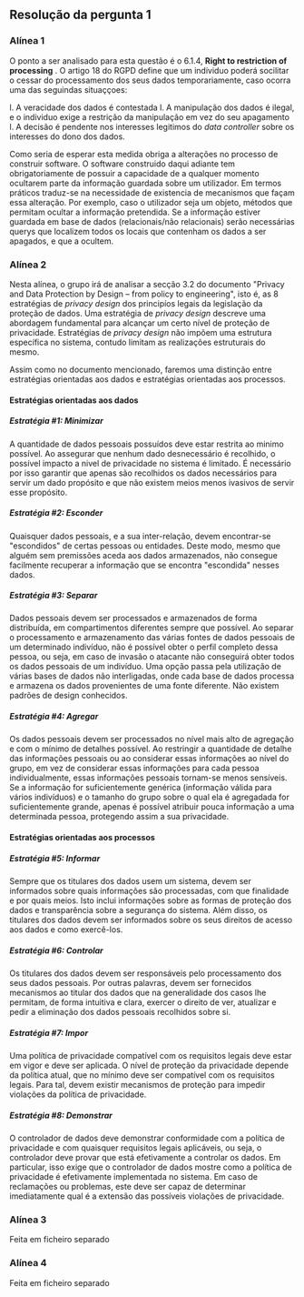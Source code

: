 ## Resolução da pergunta 1

### Alínea 1
O ponto a ser analisado para esta questão é o 6.1.4, **Right to restriction of processing** . 
O artigo 18 do RGPD define que um individuo poderá socilitar o cessar do processamento dos seus dados
temporariamente, caso ocorra uma das seguindas situaççoes:

l. A veracidade dos dados é contestada
l. A manipulação dos dados é ilegal, e o individuo exige a restrição da manipulação em vez do seu apagamento
l. A decisão é pendente nos interesses legitimos do *data controller* sobre os interesses do dono dos dados.

Como seria de esperar esta medida obriga a alterações no processo de construir software. O software construido daqui adiante
tem obrigatoriamente de possuir a capacidade de a qualquer momento ocultarem parte da informação guardada sobre um utilizador. Em termos práticos traduz-se na necessidade de existencia de mecanismos que façam essa alteração. Por exemplo, caso o utilizador seja um objeto, métodos que permitam ocultar a informação pretendida. Se a informação estiver guardada em base de dados (relacionais/não relacionais) serão necessárias querys que localizem todos os locais que contenham os dados a ser apagados, e que a ocultem. 

### Alínea 2
Nesta alínea, o grupo irá de analisar a secção 3.2 do documento "Privacy and Data Protection by Design – from policy to engineering", isto é, as 8 estratégias de *privacy design* dos principíos legais da legislação da proteção de dados. Uma estratégia de *privacy design* descreve uma abordagem fundamental para alcançar um certo nível de proteção de privacidade. Estratégias de *privacy design* não impõem uma estrutura específica no sistema, contudo limitam as realizações estruturais do mesmo.

Assim como no documento mencionado, faremos uma distinção entre estratégias orientadas aos dados e estratégias orientadas aos processos.
#### **Estratégias orientadas aos dados**
##### Estratégia #1: Minimizar
A quantidade de dados pessoais possuídos deve estar restrita ao minimo possível. Ao assegurar que nenhum dado desnecessário é recolhido, o possível impacto a nivel de privacidade no sistema é limitado. É necessário por isso garantir que apenas são recolhidos os dados necessários para servir um dado propósito e que não existem meios menos ivasivos de servir esse propósito.
##### Estratégia #2: Esconder
Quaisquer dados pessoais, e a sua inter-relação, devem encontrar-se "escondidos" de certas pessoas ou entidades. Deste modo, mesmo que alguém sem premissões aceda aos dados armazenados, não consegue facilmente recuperar a informação que se encontra "escondida" nesses dados.
##### Estratégia #3: Separar
Dados pessoais devem ser processados e armazenados de forma distribuída, em compartimentos diferentes sempre que possível. Ao separar o processamento e armazenamento das várias fontes de dados pessoais de um determinado indivíduo, não é possível obter o perfil completo dessa pessoa, ou seja, em caso de invasão o atacante não conseguirá obter todos os dados pessoais de um indivíduo. Uma opção passa pela utilização de várias bases de dados não interligadas, onde cada base de dados processa e armazena os dados provenientes de uma fonte diferente. Não existem padrões de design conhecidos.
##### Estratégia #4: Agregar
Os dados pessoais devem ser processados no nível mais alto de agregação e com o mínimo de detalhes possível. Ao restringir a quantidade de detalhe das informações pessoais ou ao considerar essas informações ao nível do grupo, em vez de considerar essas informações para cada pessoa individualmente, essas informações pessoais tornam-se menos sensíveis. Se a informação for suficientemente genérica (informação válida para vários indivíduos) e o tamanho do grupo sobre o qual ela é agregadada for suficientemente grande, apenas é possível atribuir pouca informação a uma determinada pessoa, protegendo assim a sua privacidade.

#### **Estratégias orientadas aos processos**
##### Estratégia #5: Informar
Sempre que os titulares dos dados usem um sistema, devem ser informados sobre quais informações são processadas, com que finalidade e por quais meios. Isto inclui informações sobre as formas de proteção dos dados e transparência sobre a segurança do sistema. Além disso, os titulares dos dados devem ser informados sobre os seus direitos de acesso aos dados e como exercê-los.
##### Estratégia #6: Controlar
Os titulares dos dados devem ser responsáveis pelo processamento dos seus dados pessoais. Por outras palavras, devem ser fornecidos mecanismos ao titular dos dados que na generalidade dos casos lhe permitam, de forma intuitiva e clara, exercer o direito de ver, atualizar e pedir a eliminação dos dados pessoais recolhidos sobre si.
##### Estratégia #7: Impor
Uma política de privacidade compatível com os requisitos legais deve estar em vigor e deve ser aplicada. O nível de proteção da privacidade depende da política atual, que no mínimo deve ser compatível com os requisitos legais. Para tal, devem existir mecanismos de proteção para impedir violações da política de privacidade.
##### Estratégia #8: Demonstrar
O controlador de dados deve demonstrar conformidade com a política de privacidade e com quaisquer requisitos legais aplicáveis, ou seja, o controlador deve provar que está efetivamente a controlar os dados. Em particular, isso exige que o controlador de dados mostre como a política de privacidade é efetivamente implementada no sistema. Em caso de reclamações ou problemas, este deve ser capaz de determinar imediatamente qual é a extensão das possíveis violações de privacidade.


### Alínea 3

Feita em ficheiro separado

### Alínea 4
Feita em ficheiro separado

